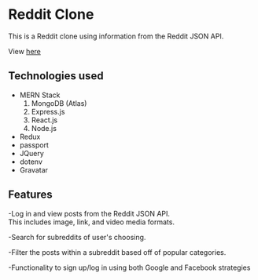 # Reddit Clone

This is a Reddit clone using information from the Reddit JSON API.

View [here](https://a-reddit-clone.herokuapp.com/)

## Technologies used

* MERN Stack
  1. MongoDB (Atlas)
  2. Express.js
  3. React.js
  4. Node.js
* Redux
* passport
* JQuery
* dotenv
* Gravatar

## Features

-Log in and view posts from the Reddit JSON API.\
  This includes image, link, and video media formats.

-Search for subreddits of user's choosing.

-Filter the posts within a subreddit based off of popular categories.

-Functionality to sign up/log in using both Google and Facebook strategies
